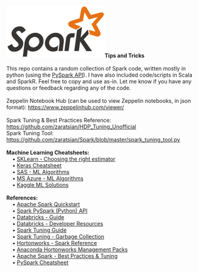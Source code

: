 <img src="Apache_Spark_logo.png" class="inline"/><b>Tips and Tricks</b></h3>
<br>
<br>This repo contains a random collection of Spark code, written mostly in python (using the <a href="http://spark.apache.org/docs/latest/api/python/index.html">PySpark API</a>). I have also included code/scripts in Scala and SparkR. Feel free to copy and use as-in. Let me know if you have any questions or feedback regarding any of the code.
<br>
<br>Zeppelin Notebook Hub (can be used to view Zeppelin notebooks, in json format): https://www.zeppelinhub.com/viewer/
<br>
<br>Spark Tuning & Best Practices Reference: https://github.com/zaratsian/HDP_Tuning_Unofficial
<br>Spark Tuning Tool: https://github.com/zaratsian/Spark/blob/master/spark_tuning_tool.py
<br>
<br><b>Machine Learning Cheatsheets:</b>
<br>&nbsp;&nbsp;&nbsp;&nbsp;&bull;&nbsp;<a href="http://scikit-learn.org/stable/tutorial/machine_learning_map/">SKLearn - Choosing the right estimator</a>
<br>&nbsp;&nbsp;&nbsp;&nbsp;&bull;&nbsp;<a href="https://s3.amazonaws.com/assets.datacamp.com/blog_assets/Keras_Cheat_Sheet_Python.pdf">Keras Cheatsheet</a>
<br>&nbsp;&nbsp;&nbsp;&nbsp;&bull;&nbsp;<a href="http://blogs.sas.com/content/subconsciousmusings/2017/04/12/machine-learning-algorithm-use/">SAS - ML Algorithms</a>
<br>&nbsp;&nbsp;&nbsp;&nbsp;&bull;&nbsp;<a href="https://docs.microsoft.com/en-in/azure/machine-learning/machine-learning-algorithm-cheat-sheet">MS Azure - ML Algorithms</a>
<br>&nbsp;&nbsp;&nbsp;&nbsp;&bull;&nbsp;<a href="https://www.kaggle.com/sudalairajkumar/winning-solutions-of-kaggle-competitions">Kaggle ML Solutions</a>
<br>
<br><b>References:</b>
<br>&nbsp;&nbsp;&nbsp;&nbsp;&bull;&nbsp;<a href="http://spark.apache.org/docs/latest/quick-start.html">Apache Spark Quickstart</a>
<br>&nbsp;&nbsp;&nbsp;&nbsp;&bull;&nbsp;<a href="http://spark.apache.org/docs/latest/api/python/index.html">Spark PySpark (Python) API</a>
<br>&nbsp;&nbsp;&nbsp;&nbsp;&bull;&nbsp;<a href="https://docs.cloud.databricks.com/docs/latest/databricks_guide/index.html#00%20Welcome%20to%20Databricks.html">Databricks - Guide</a>
<br>&nbsp;&nbsp;&nbsp;&nbsp;&bull;&nbsp;<a href="https://sparkhub.databricks.com/resources/">Databricks - Developer Resources</a>
<br>&nbsp;&nbsp;&nbsp;&nbsp;&bull;&nbsp;<a href="https://spark.apache.org/docs/latest/tuning.html">Spark Tuning Guide</a>
<br>&nbsp;&nbsp;&nbsp;&nbsp;&bull;&nbsp;<a href="https://databricks.com/blog/2015/05/28/tuning-java-garbage-collection-for-spark-applications.html">Spark Tuning - Garbage Collection</a>
<br>&nbsp;&nbsp;&nbsp;&nbsp;&bull;&nbsp;<a href="http://docs.hortonworks.com/HDPDocuments/HDP2/HDP-2.5.3/bk_spark-component-guide/content/ch_introduction-spark.html">Hortonworks - Spark Reference</a>
<br>&nbsp;&nbsp;&nbsp;&nbsp;&bull;&nbsp;<a href="https://www.continuum.io/blog/developer-blog/self-service-open-data-science-custom-anaconda-management-packs-hortonworks-hdp">Anaconda Hortonworks Management Packs</a>
<br>&nbsp;&nbsp;&nbsp;&nbsp;&bull;&nbsp;<a href="https://www.gitbook.com/book/umbertogriffo/apache-spark-best-practices-and-tuning/details">Apache Spark - Best Practices & Tuning</a>
<br>&nbsp;&nbsp;&nbsp;&nbsp;&bull;&nbsp;<a href="http://cdn.qubole.com/wp-content/uploads/2017/08/PySpark_SQL_Cheat_Sheet_Python.pdf">PySpark Cheatsheet</a>
<br>
